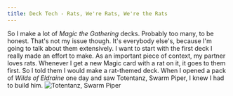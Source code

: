 ```yaml
---
title: Deck Tech - Rats, We're Rats, We're the Rats
---
```


So I make a lot of _Magic the Gathering_ decks. Probably too many, to be honest. That's not my issue though. It's everybody else's, because I'm going to talk about them extensively. I want to start with the first deck I really made an effort to make. As an important piece of context, my partner loves rats. Whenever I get a new Magic card with a rat on it, it goes to them first. So I told them I would make a rat-themed deck. When I opened a pack of _Wilds of Eldraine_ one day and saw Totentanz, Swarm Piper, I knew I had to build him.
![Totentanz, Swarm Piper](https://cards.scryfall.io/large/front/1/4/1422d6db-fe5b-4a89-951a-fbd7985a29fc.jpg?1692939482)